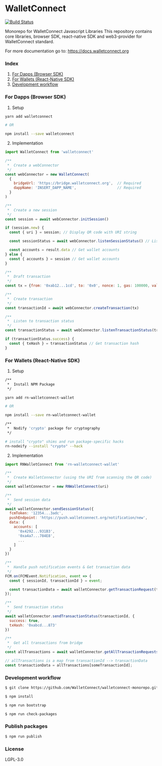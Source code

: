 # WalletConnect

[![Build Status](https://travis-ci.org/WalletConnect/walletconnect-monorepo.svg?branch=master)](https://travis-ci.org/WalletConnect/walletconnect-monorepo)

Monorepo for WalletConnect Javascript Libraries
This repository contains core libraries, browser SDK, react-native SDK and web3-provider for WalletConnect standard.

For more documentation go to: https://docs.walletconnect.org

### Index

1.  [For Dapps (Browser SDK)](#for-dapps-browser-sdk)
2.  [For Wallets (React-Native SDK)](#for-wallets-react-native-sdk)
3.  [Development workflow](#development-workflow)

### For Dapps (Browser SDK)

1.  Setup

```bash
yarn add walletconnect

# OR

npm install --save walletconnect
```

2.  Implementation

```js
import WalletConnect from 'walletconnect'

/**
 *  Create a webConnector
 */
const webConnector = new WalletConnect(
  {
    bridgeUrl: 'https://bridge.walletconnect.org',  // Required
    dappName: 'INSERT_DAPP_NAME',                   // Required
  }
)

/**
 *  Create a new session
 */
const session = await webConnector.initSession()

if (session.new) {
  const { uri } = session; // Display QR code with URI string

  const sessionStatus = await webConnector.listenSessionStatus() // Listen to session status

  const accounts = result.data // Get wallet accounts
} else {
  const { accounts } = session // Get wallet accounts
}

/**
 *  Draft transaction
 */
const tx = {from: '0xab12...1cd', to: '0x0', nonce: 1, gas: 100000, value: 0, data: '0x0'}

/**
 *  Create transaction
 */
const transactionId = await webConnector.createTransaction(tx)

/**
 *  Listen to transaction status
 */
const transactionStatus = await webConnector.listenTransactionStatus(transactionId)

if (transactionStatus.success) {
  const { txHash } = transactionStatus // Get transaction hash
}
```

### For Wallets (React-Native SDK)

1.  Setup

```bash
/**
 *  Install NPM Package
 */

yarn add rn-walletconnect-wallet

# OR

npm install --save rn-walletconnect-wallet

/**
 *  Nodify 'crypto' package for cryptography
 */

# install "crypto" shims and run package-specific hacks
rn-nodeify --install "crypto" --hack
```

2.  Implementation

```js
import RNWalletConnect from 'rn-walletconnect-wallet'

/**
 *  Create WalletConnector (using the URI from scanning the QR code)
 */
const walletConnector = new RNWalletConnect(uri)

/**
 *  Send session data
 */
await walletConnector.sendSessionStatus({
  fcmToken: '12354...3adc',
  pushEndpoint: 'https://push.walletconnect.org/notification/new',  
  data: {
    accounts: [
      '0x4292...931B3',
      '0xa4a7...784E8',
      ...
    ]
  }
})

/**
 *  Handle push notification events & Get transaction data
 */
FCM.on(FCMEvent.Notification, event => {
  const { sessionId, transactionId } = event;

  const transactionData = await walletConnector.getTransactionRequest(transactionId);
});

/**
 *  Send transaction status
 */
await walletConnector.sendTransactionStatus(transactionId, {
  success: true,
  txHash: '0xabcd...873'
})

/**
 *  Get all transactions from bridge
 */
const allTransactions = await walletConnector.getAllTransactionRequests();

// allTransactions is a map from transactionId --> transactionData
const transactionData = allTransactions[someTransactionId];
```

### Development workflow

```bash
$ git clone https://github.com/WalletConnect/walletconnect-monorepo.git && cd $_

$ npm install

$ npm run bootstrap

$ npm run check-packages
```

### Publish packages

```bash
$ npm run publish
```

### License

LGPL-3.0
